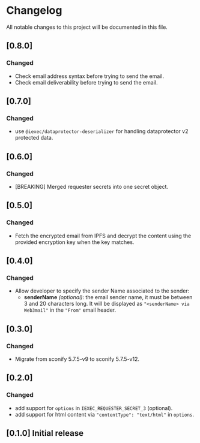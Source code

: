 # Changelog

All notable changes to this project will be documented in this file.

## [0.8.0]

### Changed

- Check email address syntax before trying to send the email.
- Check email deliverability before trying to send the email.

## [0.7.0]

### Changed

- use `@iexec/dataprotector-deserializer` for handling dataprotector v2 protected data.

## [0.6.0]

### Changed

- [BREAKING] Merged requester secrets into one secret object.

## [0.5.0]

### Changed

- Fetch the encrypted email from IPFS and decrypt the content using the provided encryption key when the key matches.

## [0.4.0]

### Changed

- Allow developer to specify the sender Name associated to the sender:
  - **senderName** _(optional)_: the email sender name, it must be between 3 and 20 characters long. It will be displayed as `"<senderName> via Web3mail"` in the `"From"` email header.

## [0.3.0]

### Changed

- Migrate from sconify 5.7.5-v9 to sconify 5.7.5-v12.

## [0.2.0]

### Changed

- add support for `options` in `IEXEC_REQUESTER_SECRET_3` (optional).
- add support for html content via `"contentType": "text/html"` in `options`.

## [0.1.0] Initial release
